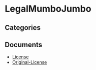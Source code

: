 # LegalMumboJumbo

## Categories


## Documents
- [License](License.md)
- [Original-License](Original-License.md)
